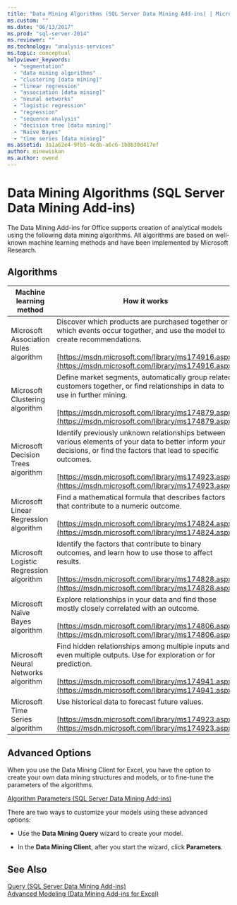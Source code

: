 ```yaml
---
title: "Data Mining Algorithms (SQL Server Data Mining Add-ins) | Microsoft Docs"
ms.custom: ""
ms.date: "06/13/2017"
ms.prod: "sql-server-2014"
ms.reviewer: ""
ms.technology: "analysis-services"
ms.topic: conceptual
helpviewer_keywords: 
  - "segmentation"
  - "data mining algorithms"
  - "clustering [data mining]"
  - "linear regression"
  - "association [data mining]"
  - "neural networks"
  - "logistic regression"
  - "regression"
  - "sequence analysis"
  - "decision tree [data mining]"
  - "Naive Bayes"
  - "time series [data mining]"
ms.assetid: 3a1a62e4-9fb5-4cdb-a6c6-1b8b30d417ef
author: minewiskan
ms.author: owend
---
```

# Data Mining Algorithms (SQL Server Data Mining Add-ins)
  The Data Mining Add-ins for Office supports creation of analytical models using the following data mining algorithms. All algorithms are based on well-known machine learning methods and have been implemented by Microsoft Research.  
  
## Algorithms  
  
|Machine learning method|How it works|  
|-----------------------------|------------------|  
|Microsoft Association Rules  algorithm|Discover which products are purchased together or which events occur together, and use the model to create recommendations.<br /><br /> [https://msdn.microsoft.com/library/ms174916.aspx](https://msdn.microsoft.com/library/ms174916.aspx)|  
|Microsoft Clustering algorithm|Define market segments, automatically group related customers together, or find relationships in data to use in further mining.<br /><br /> [https://msdn.microsoft.com/library/ms174879.aspx](https://msdn.microsoft.com/library/ms174879.aspx)|  
|Microsoft Decision Trees algorithm|Identify previously unknown relationships between various elements of your data to better inform your decisions, or find the factors that lead to specific outcomes.<br /><br /> [https://msdn.microsoft.com/library/ms174923.aspx](https://msdn.microsoft.com/library/ms174923.aspx)|  
|Microsoft Linear Regression algorithm|Find a mathematical formula that describes factors that contribute to a numeric outcome.<br /><br /> [https://msdn.microsoft.com/library/ms174824.aspx](https://msdn.microsoft.com/library/ms174824.aspx)|  
|Microsoft Logistic Regression algorithm|Identify the factors that contribute to binary outcomes, and learn how to use those to affect results.<br /><br /> [https://msdn.microsoft.com/library/ms174828.aspx](https://msdn.microsoft.com/library/ms174828.aspx)|  
|Microsoft Naïve Bayes algorithm|Explore relationships in your data and find those mostly closely correlated with an outcome.<br /><br /> [https://msdn.microsoft.com/library/ms174806.aspx](https://msdn.microsoft.com/library/ms174806.aspx)|  
|Microsoft Neural Networks algorithm|Find hidden relationships among multiple inputs and even multiple outputs. Use for exploration or for prediction.<br /><br /> [https://msdn.microsoft.com/library/ms174941.aspx](https://msdn.microsoft.com/library/ms174941.aspx)|  
|Microsoft Time Series algorithm|Use historical data to forecast future values.<br /><br /> [https://msdn.microsoft.com/library/ms174923.aspx](https://msdn.microsoft.com/library/ms174923.aspx)|  
  
## Advanced Options  
 When you use the Data Mining Client for Excel, you have the option to create your own data mining structures and models, or to fine-tune the parameters of the algorithms.  
  
 [Algorithm Parameters &#40;SQL Server Data Mining Add-ins&#41;](algorithm-parameters-sql-server-data-mining-add-ins.md)  
  
 There are two ways to customize your models using these advanced options:  
  
-   Use the **Data Mining Query** wizard to create your model.  
  
-   In the **Data Mining Client**, after you start the wizard, click **Parameters**.  
  
## See Also  
 [Query &#40;SQL Server Data Mining Add-ins&#41;](query-sql-server-data-mining-add-ins.md)   
 [Advanced Modeling &#40;Data Mining Add-ins for Excel&#41;](advanced-modeling-data-mining-add-ins-for-excel.md)  
  
  
